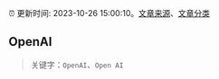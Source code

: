 :alarm_clock: 更新时间: 2023-10-26 15:00:10。[文章来源](/README.md)、[文章分类](/TAGS.md)

## OpenAI


> 关键字：`OpenAI`、`Open AI`



